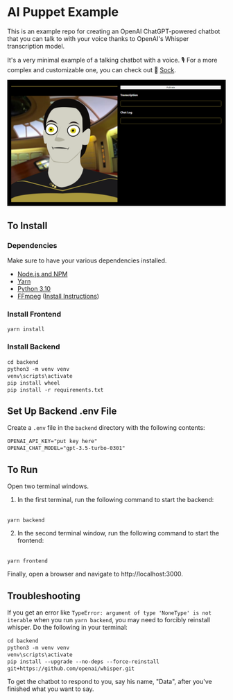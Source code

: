 # AI Puppet Example

This is an example repo for creating an OpenAI ChatGPT-powered chatbot that you can talk to with your voice thanks to OpenAI's Whisper transcription model.

It's a very minimal example of a talking chatbot with a voice. 🎙 For a more complex and customizable one, you can check out 🧦 [Sock](https://github.com/didymos-io/sock#readme).

<p align="center">
  <img src="public/sample/sample-image.PNG">
</p>

## To Install

### Dependencies

Make sure to have your various dependencies installed.

- [Node.js and NPM](https://nodejs.org/)
- [Yarn](https://classic.yarnpkg.com/lang/en/docs/install/#windows-stable)
- [Python 3.10](https://www.python.org/downloads/)
- [FFmpeg](https://ffmpeg.org/download.html) ([Install Instructions](https://phoenixnap.com/kb/ffmpeg-windows))

### Install Frontend

```
yarn install
```

### Install Backend

```
cd backend
python3 -m venv venv
venv\scripts\activate
pip install wheel
pip install -r requirements.txt
```

## Set Up Backend .env File

Create a `.env` file in the `backend` directory with the following contents:

```
OPENAI_API_KEY="put key here"
OPENAI_CHAT_MODEL="gpt-3.5-turbo-0301"
```

## To Run

Open two terminal windows.

1. In the first terminal, run the following command to start the backend:

```

yarn backend

```

2. In the second terminal window, run the following command to start the frontend:

```

yarn frontend

```

Finally, open a browser and navigate to http://localhost:3000.

## Troubleshooting

If you get an error like `TypeError: argument of type 'NoneType' is not iterable` when you run `yarn backend`, you may need to forcibly reinstall whisper. Do the following in your terminal:

```
cd backend
python3 -m venv venv
venv\scripts\activate
pip install --upgrade --no-deps --force-reinstall git+https://github.com/openai/whisper.git
```

To get the chatbot to respond to you, say his name, "Data", after you've finished what you want to say.
